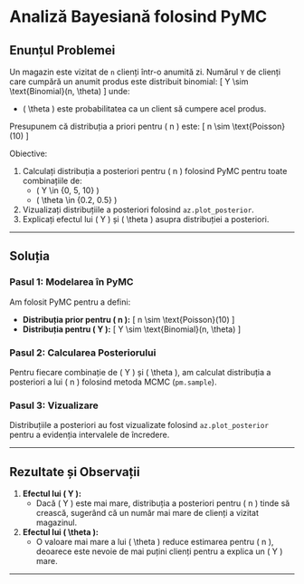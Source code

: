 # Analiză Bayesiană folosind PyMC

## Enunțul Problemei

Un magazin este vizitat de `n` clienți într-o anumită zi. Numărul `Y` de clienți care cumpără un anumit produs este distribuit binomial:
\[ Y \sim \text{Binomial}(n, \theta) \]
unde:
- \( \theta \) este probabilitatea ca un client să cumpere acel produs.

Presupunem că distribuția a priori pentru \( n \) este:
\[ n \sim \text{Poisson}(10) \]

Obiective:
1. Calculați distribuția a posteriori pentru \( n \) folosind PyMC pentru toate combinațiile de:
   - \( Y \in \{0, 5, 10\} \)
   - \( \theta \in \{0.2, 0.5\} \)
2. Vizualizați distribuțiile a posteriori folosind `az.plot_posterior`.
3. Explicați efectul lui \( Y \) și \( \theta \) asupra distribuției a posteriori.

---

## Soluția

### Pasul 1: Modelarea în PyMC
Am folosit PyMC pentru a defini:
- **Distribuția prior pentru \( n \):**
  \[ n \sim \text{Poisson}(10) \]
- **Distribuția pentru \( Y \):**
  \[ Y \sim \text{Binomial}(n, \theta) \]

### Pasul 2: Calcularea Posteriorului
Pentru fiecare combinație de \( Y \) și \( \theta \), am calculat distribuția a posteriori a lui \( n \) folosind metoda MCMC (`pm.sample`).

### Pasul 3: Vizualizare
Distribuțiile a posteriori au fost vizualizate folosind `az.plot_posterior` pentru a evidenția intervalele de încredere.

---

## Rezultate și Observații

1. **Efectul lui \( Y \):**
   - Dacă \( Y \) este mai mare, distribuția a posteriori pentru \( n \) tinde să crească, sugerând că un număr mai mare de clienți a vizitat magazinul.
2. **Efectul lui \( \theta \):**
   - O valoare mai mare a lui \( \theta \) reduce estimarea pentru \( n \), deoarece este nevoie de mai puțini clienți pentru a explica un \( Y \) mare.

---
